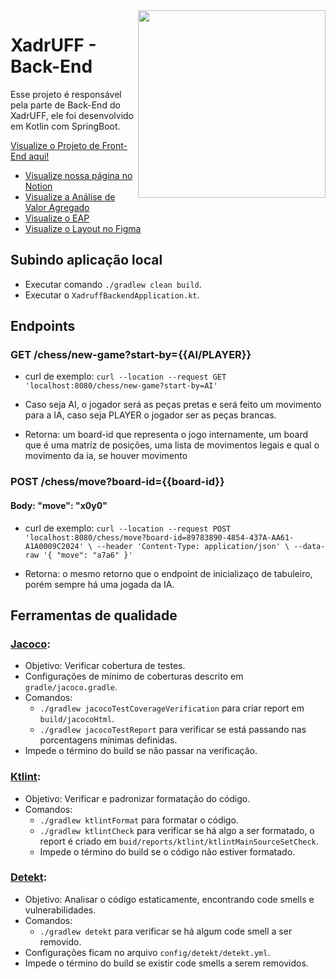 <img align="right"  src="https://user-images.githubusercontent.com/50959073/172961331-f144bf54-3d6d-4e67-a63c-d55a44a649fc.png" width="300" height="300" />

# XadrUFF - Back-End
Esse projeto é responsável pela parte de Back-End do XadrUFF, ele foi desenvolvido em Kotlin com SpringBoot. 

[Visualize o Projeto de Front-End aqui!](https://github.com/lucasfauster/xadruff-frontend)


 - [Visualize nossa página no Notion](https://luamz.notion.site/XadrUFF-7e272f2c22a74ca9be39b6a00ae1c440)
 - [Visualize a Análise de Valor Agregado](https://docs.google.com/spreadsheets/d/1GNKjPhV9bs--8fbKKEkWH3g1j96xQNvAf8fyJ7w5q3w/edit#gid=692033079)
 - [Visualize o EAP](https://drive.google.com/file/d/1JPSLjALye_b2cY7z7KKQy7uQ3KSip3cZ/view)
 - [Visualize o Layout no Figma](https://www.figma.com/file/xH4MrdVl8TFi4ADzO0zdcs/XadrUFF?node-id=0%3A1)

## Subindo aplicação local
  
  - Executar comando `./gradlew clean build`.
  - Executar o `XadruffBackendApplication.kt`.

## Endpoints
### GET /chess/new-game?start-by={{AI/PLAYER}} 
  - curl de exemplo: ` curl --location --request GET 'localhost:8080/chess/new-game?start-by=AI' `
    
 - Caso seja AI, o jogador será as peças pretas e será feito um movimento para a IA, caso seja PLAYER o jogador ser as peças brancas.
 - Retorna: um board-id que representa o jogo internamente, um board que é uma matriz de posições, uma lista de movimentos legais e qual o movimento da ia, se houver movimento

### POST /chess/move?board-id={{board-id}}
 #### Body: "move": "x0y0"
 
 - curl de exemplo: `curl --location --request POST 'localhost:8080/chess/move?board-id=89783890-4854-437A-AA61-A1A0009C2024' \
--header 'Content-Type: application/json' \
--data-raw '{
    "move": "a7a6"
}'`

- Retorna: o mesmo retorno que o endpoint de inicializaço de tabuleiro, porém sempre há uma jogada da IA.

## Ferramentas de qualidade

### [Jacoco](https://www.jacoco.org/jacoco/):
- Objetivo: Verificar cobertura de testes.
- Configurações de mínimo de coberturas descrito em `gradle/jacoco.gradle`.
- Comandos:
  - `./gradlew jacocoTestCoverageVerification` para criar report em `build/jacocoHtml`.
  - `./gradlew jacocoTestReport` para verificar se está passando nas porcentagens mínimas definidas.
- Impede o término do build se não passar na verificação.

### [Ktlint](https://ktlint.github.io/):
- Objetivo: Verificar e padronizar formatação do código.
- Comandos:
  - `./gradlew ktlintFormat` para formatar o código.
  - `./gradlew ktlintCheck` para verificar se há algo a ser formatado, o report é criado em `buid/reports/ktlint/ktlintMainSourceSetCheck`.
  - Impede o término do build se o código não estiver formatado.

### [Detekt](https://detekt.dev/):
- Objetivo: Analisar o código estaticamente, encontrando code smells e vulnerabilidades.
- Comandos:
  - `./gradlew detekt` para verificar se há algum code smell a ser removido.
- Configurações ficam no arquivo `config/detekt/detekt.yml`.
- Impede o término do build se existir code smells a serem removidos.
